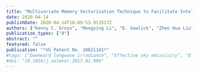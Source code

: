 ```yaml
---
title: "Multivariate Memory Vectorization Technique to Facilitate Intelligent Caching in Time-Series Databases"
date: 2020-04-14
publishDate: 2020-04-14T18:09:53.913527Z
authors: ["Kenny C. Gross", "Mengying Li", "D. Gawlick", "Zhen Hua Liu"]
publication_types: ["8"]
abstract: ""
featured: false
publication: "*US Patent No. 10621141*"
#tags: ["Downward longwave irradiance", "Effective sky emissivity", "Effective sky temperature", "Parametric modeling"]
#doi: "10.1016/j.solener.2017.01.006"
---
```


